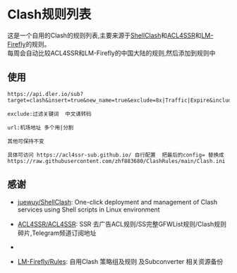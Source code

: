 # Clash规则列表

这是一个自用的Clash的规则列表,主要来源于[ShellClash](https://github.com/juewuy/ShellClash)和[ACL4SSR](https://github.com/ACL4SSR/ACL4SSR)和[LM-Firefly](https://github.com/LM-Firefly/Rules)的规则。  
每周会自动比较ACL4SSR和LM-Firefly的中国大陆的规则,然后添加到规则中  
## 使用
```
https://api.dler.io/sub?target=clash&insert=true&new_name=true&exclude=8x|Traffic|Expire&include=&url=xxxxxxxx&config=https://raw.githubusercontent.com/zhf883680/ClashRules/main/Clash.ini
```

`exclude:过滤关键词  中文请转码`

`url:机场地址 多个用|分割`

`其他可保持不变`

`具体可访问 https://acl4ssr-sub.github.io/ 自行配置  把最后的config= 替换成https://raw.githubusercontent.com/zhf883680/ClashRules/main/Clash.ini`


## 感谢

- [juewuy/ShellClash](https://github.com/juewuy/ShellClash): One-click deployment and management of Clash services using Shell scripts in Linux environment

- [ACL4SSR/ACL4SSR](https://github.com/ACL4SSR/ACL4SSR): SSR 去广告ACL规则/SS完整GFWList规则/Clash规则碎片,Telegram频道订阅地址
- 
- [LM-Firefly/Rules](https://github.com/LM-Firefly/Rules): 自用Clash 策略组及规则 及Subconverter 相关资源备份